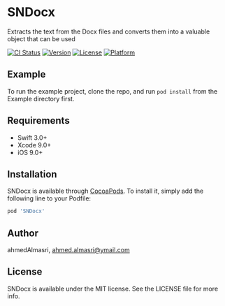 # SNDocx
 

 Extracts the text from the Docx files and converts them into a valuable object that can be used

 
[![CI Status](https://img.shields.io/travis/ahmedAlmasri/SNDocx.svg?style=flat)](https://travis-ci.org/ahmedAlmasri/SNDocx)
[![Version](https://img.shields.io/cocoapods/v/SNDocx.svg?style=flat)](https://cocoapods.org/pods/SNDocx)
[![License](https://img.shields.io/cocoapods/l/SNDocx.svg?style=flat)](https://cocoapods.org/pods/SNDocx)
[![Platform](https://img.shields.io/cocoapods/p/SNDocx.svg?style=flat)](https://cocoapods.org/pods/SNDocx)

## Example

To run the example project, clone the repo, and run `pod install` from the Example directory first.

## Requirements

* Swift 3.0+
* Xcode 9.0+
* iOS 9.0+

## Installation

SNDocx is available through [CocoaPods](https://cocoapods.org). To install
it, simply add the following line to your Podfile:

```ruby
pod 'SNDocx'
```

## Author

ahmedAlmasri, ahmed.almasri@ymail.com

## License

SNDocx is available under the MIT license. See the LICENSE file for more info.
